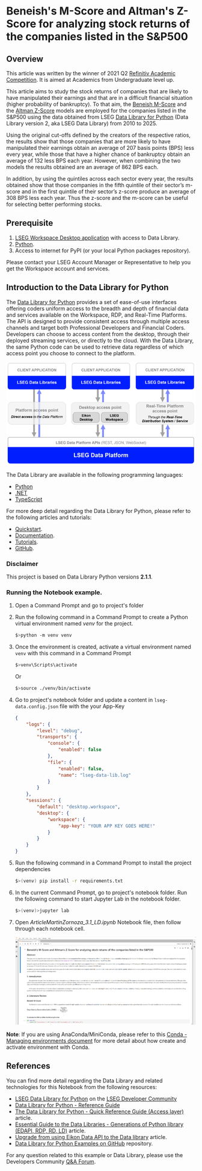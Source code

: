 # Beneish's M-Score and Altman's Z-Score for analyzing stock returns of the companies listed in the S&P500

## Overview

This article was written by the winner of 2021 Q2 [Refinitiv Academic Competition](https://forms.gle/mnU6xWvpPNacHsi89). It is aimed at Academics from Undergraduate level up.

This article aims to study the stock returns of companies that are likely to have manipulated their earnings and that are in a difficult financial situation (higher probability of bankruptcy). To that aim, the [Beneish M-Score](https://www.investopedia.com/terms/b/beneishmodel.asp) and the [Altman Z-Score](https://www.investopedia.com/terms/a/altman.asp) models are employed for the companies listed in the S&P500 using the data obtained from LSEG [Data Library for Python](https://developers.lseg.com/en/api-catalog/lseg-data-platform/lseg-data-library-for-python) (Data Library version 2, aka LSEG Data Library) from 2010 to 2025.

Using the original cut-offs defined by the creators of the respective ratios, the results show that those companies that are more likely to have manipulated their earnings obtain an average of 207 basis points (BPS) less every year, while those that have a higher chance of bankruptcy obtain an average of 132 less BPS each year. However, when combining the two models the results obtained are an average of 862 BPS each.

In addition, by using the quintiles across each sector every year, the results obtained show that those companies in the fifth quintile of their sector’s m-score and in the first quintile of their sector’s z-score produce an average of 308 BPS less each year. Thus the z-score and the m-score can be useful for selecting better performing stocks.

## Prerequisite  

1. [LSEG Workspace Desktop application](https://www.lseg.com/en/data-analytics/products/workspace) with access to Data Library.
2. [Python](https://www.python.org/).
3. Access to internet for PyPI (or your local Python packages repository).

Please contact your LSEG Account Manager or Representative to help you get the Workspace account and services.

## <a id="rdp_lib"></a>Introduction to the Data Library for Python

The [Data Library for Python](https://developers.lseg.com/en/api-catalog/lseg-data-platform/lseg-data-library-for-python) provides a set of ease-of-use interfaces offering coders uniform access to the breadth and depth of financial data and services available on the Workspace, RDP, and Real-Time Platforms. The API is designed to provide consistent access through multiple access channels and target both Professional Developers and Financial Coders. Developers can choose to access content from the desktop, through their deployed streaming services, or directly to the cloud. With the Data Library, the same Python code can be used to retrieve data regardless of which access point you choose to connect to the platform.

![Figure-1](images/datalib_image.png "Data Library Diagram") 

The Data Library are available in the following programming languages:

- [Python](https://developers.lseg.com/en/api-catalog/lseg-data-platform/lseg-data-library-for-python)
- [.NET](https://developers.lseg.com/en/api-catalog/lseg-data-platform/lseg-data-library-for-net)
- [TypeScript](https://developers.lseg.com/en/api-catalog/lseg-data-platform/lseg-data-library-for-typescript)

For more deep detail regarding the Data Library for Python, please refer to the following articles and tutorials:

- [Quickstart](https://developers.lseg.com/en/api-catalog/lseg-data-platform/lseg-data-library-for-python/quick-start).
- [Documentation](https://developers.lseg.com/en/api-catalog/lseg-data-platform/lseg-data-library-for-python/documentation).
- [Tutorials](https://developers.lseg.com/en/api-catalog/lseg-data-platform/lseg-data-library-for-python/tutorials).
- [GitHub](https://github.com/LSEG-API-Samples/Example.DataLibrary.Python).

### Disclaimer

This project is based on Data Library Python versions **2.1.1**.

### Running the Notebook example.

1. Open a Command Prompt and go to project's folder
2. Run the following command in a Command Prompt to create a Python virtual environment named *venv* for the project.

    ```bash
    $>python -m venv venv
    ```

3. Once the environment is created, activate a virtual environment named ```venv``` with this command in a Command Prompt

    ```bash
    $>venv\Scripts\activate
    ```

    Or

    ```bash
    $>source ./venv/bin/activate
    ```

4. Go to project's notebook folder and update a content in ```lseg-data.config.json``` file with the your App-Key

    ```json
    {
        "logs": {
            "level": "debug",
            "transports": {
                "console": {
                    "enabled": false
                },
                "file": {
                    "enabled": false,
                    "name": "lseg-data-lib.log"
                }
            }
        },
        "sessions": {
            "default": "desktop.workspace",
            "desktop": {
                "workspace": {
                    "app-key": "YOUR APP KEY GOES HERE!"
                }
            }
        }
    }
    ```

5. Run the following command in a Command Prompt to install the project dependencies

    ```bash
    $>(venv) pip install -r requirements.txt
    ```

6. In the current Command Prompt, go to project's notebook folder. Run the following command to start Jupyter Lab in the notebook folder.

    ```bash
    $>(venv)>jupyter lab
    ```
7. Open *ArticleMartinZornoza_3.1_LD.ipynb* Notebook file, then follow through each notebook cell.

    ![alt text](images/notebook.png)

**Note**: If you are using AnaConda/MiniConda, please refer to this [Conda - Managing environments document](https://docs.conda.io/projects/conda/en/stable/user-guide/tasks/manage-environments.html) for more detail about how create and activate environment with Conda.

## <a id="references"></a>References

You can find more detail regarding the Data Library and related technologies for this Notebook from the following resources:

- [LSEG Data Library for Python](https://developers.lseg.com/en/api-catalog/lseg-data-platform/lseg-data-library-for-python) on the [LSEG Developer Community](https://developers.lseg.com/)
- [Data Library for Python - Reference Guide](https://developers.lseg.com/en/api-catalog/lseg-data-platform/lseg-data-library-for-python/documentation#reference-guide)
- [The Data Library for Python  - Quick Reference Guide (Access layer)](https://developers.lseg.com/en/article-catalog/article/the-data-library-for-python-quick-reference-guide-access-layer) article.
- [Essential Guide to the Data Libraries - Generations of Python library (EDAPI, RDP, RD, LD)](https://developers.lseg.com/en/article-catalog/article/essential-guide-to-the-data-libraries) article.
- [Upgrade from using Eikon Data API to the Data library](https://developers.lseg.com/en/article-catalog/article/Upgrade-from-using-Eikon-Data-API-to-the-Data-library) article.
- [Data Library for Python Examples on GitHub](https://github.com/LSEG-API-Samples/Example.DataLibrary.Python) repository.

For any question related to this example or Data Library, please use the Developers Community [Q&A Forum](https://community.developers.refinitiv.com).
